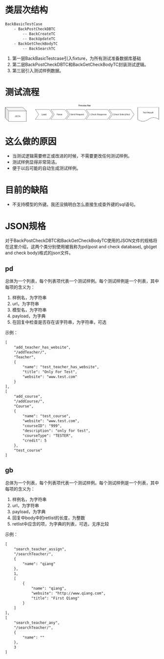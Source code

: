 # 类层次结构
    BackBasicTestCase
        - BackPostCheckDBTC
            -- BackCreateTC
            -- BackUpdateTC
        - BackGetCheckBodyTC
            -- BackSearchTC

1. 第一层BackBasicTestcase引入fixture，为所有测试准备数据库基础
2. 第二层BackPostCheckDBTC和BackGetCheckBodyTC封装测试逻辑。
3. 第三层引入测试样例数据。

# 测试流程
![auto_back.png](auto_back.png)

# 这么做的原因
* 当测试逻辑需要修正或改进的时候，不需要更改任何测试样例。
* 测试样例显得非常简洁。
* 便于以后可能的自动生成测试样例。

# 目前的缺陷
* 不支持模型的外键。我还没搞明白怎么直接生成查外键的sql语句。

# JSON规格
对于BackPostCheckDBTC和BackGetCheckBodyTC使用的JSON文件的规格将在这里介绍，这两个类分别使用被我称为pd(post and check database), gb(get and check body)格式的json文件。

## pd
总体为一个列表，每个列表项代表一个测试样例。每个测试样例是一个列表，其中每项的含义为：
1. 样例名，为字符串
2. url，为字符串
3. 模型名，为字符串
4. payload，为字典
5. 在回复中检查是否存在该字符串，为字符串，可选

示例：

    [
        "add_teacher_has_website",
        "/addTeacher/",
        "Teacher",
        {
            "name": "test_teacher_has_website",
            "title": "Only For Test",
            "website": "www.test.com"
        }
    ],
    [
        "add_course",
        "/addCourse/",
        "Course",
        {
            "name": "test_course",
            "website": "www.test.com",
            "courseID": "999",
            "description": "only for test",
            "courseType": "TESTER",
            "credit": 5
        },
        "test_course"
    ]

## gb
总体为一个列表，每个列表项代表一个测试样例。每个测试样例是一个列表，其中每项的含义为：
1. 样例名，为字符串
2. url，为字符串
3. payload，为字典
4. 回复中body中的retlist的长度，为整数
5. retlist中应含的项，为字典的列表，可选，无序比较

示例：

    [
        "search_teacher_assign",
        "/searchTeacher/",
        {
            "name": "qiang"
        },
        1,
        [
            {
                "name": "qiang",
                "website": "http://www.qiang.com",
                "title": "First Qiang"
            }
        ]
    ],
    [
        "search_teacher_any",
        "/searchTeacher/",
        {
            "name": ""
        },
        3
    ]